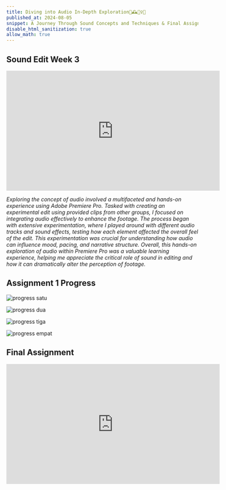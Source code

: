 ```yaml
---
title: Diving into Audio In-Depth Exploration🎥🕰️🏃‍♀️🚀 
published_at: 2024-08-05
snippet: A Journey Through Sound Concepts and Techniques & Final Assignment!
disable_html_sanitization: true
allow_math: true
---
```


## Sound Edit Week 3
<iframe width="560" height="315" src="https://www.youtube.com/embed/rczsJ46S-iQ?si=jPJlISM4YZS7-SII" title="YouTube video player" frameborder="0" allow="accelerometer; autoplay; clipboard-write; encrypted-media; gyroscope; picture-in-picture; web-share" referrerpolicy="strict-origin-when-cross-origin" allowfullscreen></iframe>

*Exploring the concept of audio involved a multifaceted and hands-on experience using Adobe Premiere Pro. Tasked with creating an experimental edit using provided clips from other groups, I focused on integrating audio effectively to enhance the footage. The process began with extensive experimentation, where I played around with different audio tracks and sound effects, testing how each element affected the overall feel of the edit. This experimentation was crucial for understanding how audio can influence mood, pacing, and narrative structure. Overall, this hands-on exploration of audio within Premiere Pro was a valuable learning experience, helping me appreciate the critical role of sound in editing and how it can dramatically alter the perception of footage.*

## Assignment 1 Progress
![progress satu](progress.jpeg)

![progress dua](lagi.jpeg)

![progress tiga](again.jpeg)

![progress empat](last.jpeg)

## Final Assignment
<iframe width="560" height="315" src="https://www.youtube.com/embed/-atiziizm2s?si=9FoGzLNv54DfZueP" title="YouTube video player" frameborder="0" allow="accelerometer; autoplay; clipboard-write; encrypted-media; gyroscope; picture-in-picture; web-share" referrerpolicy="strict-origin-when-cross-origin" allowfullscreen></iframe>